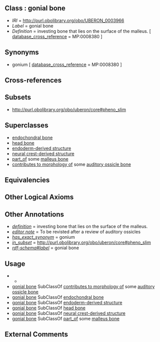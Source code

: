 
## Class : gonial bone

 * *IRI* = http://purl.obolibrary.org/obo/UBERON_0003966
 * *Label* = gonial bone
 * *Definition* = investing bone that lies on the surface of the malleus. [ [database_cross_reference](../../ef/oboInOwl#hasDbXref.md) = MP:0008380 ]

## Synonyms

 * gonium [ [database_cross_reference](../../ef/oboInOwl#hasDbXref.md) = MP:0008380 ]

## Cross-references


## Subsets

 * http://purl.obolibrary.org/obo/uberon/core#pheno_slim

## Superclasses

 * [endochondral bone](../../UBERON/13/UBERON_0002513.md)
 * [head bone](../../UBERON/57/UBERON_0003457.md)
 * [endoderm-derived structure](../../UBERON/19/UBERON_0004119.md)
 * [neural crest-derived structure](../../UBERON/13/UBERON_0010313.md)
 * [part_of](../../BFO/50/BFO_0000050.md) some [malleus bone](../../UBERON/89/UBERON_0001689.md)
 * [contributes to morphology of](../../RO/33/RO_0002433.md) some [auditory ossicle bone](../../UBERON/86/UBERON_0001686.md)

## Equivalencies


## Other Logical Axioms


## Other Annotations

 * *[definition](../../IAO/15/IAO_0000115.md)* = investing bone that lies on the surface of the malleus.
 * *[editor note](../../IAO/16/IAO_0000116.md)* = To be revisted after a review of auditory ossicles
 * *[has_exact_synonym](../../ym/oboInOwl#hasExactSynonym.md)* = gonium
 * *[in_subset](../../et/oboInOwl#inSubset.md)* = http://purl.obolibrary.org/obo/uberon/core#pheno_slim
 * *[rdf-schema#label](../../el/rdf-schema#label.md)* = gonial bone

## Usage

 * -
 * [gonial bone](../../UBERON/66/UBERON_0003966.md) SubClassOf [contributes to morphology of](../../RO/33/RO_0002433.md) some [auditory ossicle bone](../../UBERON/86/UBERON_0001686.md)
 * [gonial bone](../../UBERON/66/UBERON_0003966.md) SubClassOf [endochondral bone](../../UBERON/13/UBERON_0002513.md)
 * [gonial bone](../../UBERON/66/UBERON_0003966.md) SubClassOf [endoderm-derived structure](../../UBERON/19/UBERON_0004119.md)
 * [gonial bone](../../UBERON/66/UBERON_0003966.md) SubClassOf [head bone](../../UBERON/57/UBERON_0003457.md)
 * [gonial bone](../../UBERON/66/UBERON_0003966.md) SubClassOf [neural crest-derived structure](../../UBERON/13/UBERON_0010313.md)
 * [gonial bone](../../UBERON/66/UBERON_0003966.md) SubClassOf [part_of](../../BFO/50/BFO_0000050.md) some [malleus bone](../../UBERON/89/UBERON_0001689.md)

## External Comments

